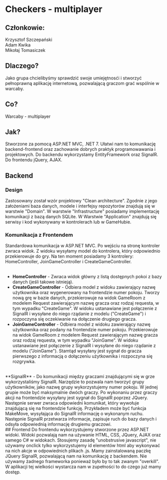 # Checkers - multiplayer
## Członkowie:
Krzysztof Szczepański <br />
Adam Kwika <br />
Mikołaj Tomasiczek <br />

## Dlaczego?
Jako grupa chcielibyśmy sprawdzić swoje umiejętnosći i stworzyć pełnoprawną aplikację internetową, pozwalającą graczom grać wspólnie w warcaby.

## Co?
Warcaby - multiplayer

## Jak?
Stworzone za pomocą ASP.NET MVC, .NET 7. Ułatwi nam to komunikację backend-frontend oraz zachowanie dobrych praktyk programowawania i projektowych. Do backendu wykorzystamy EntityFramework oraz SignalR. Do frontendu jQuery, AJAX.

## Backend
### Design
Zastosowany został wzór projektowy "Clean architecture". Zgodnie z jego założeniami baza danych, modele i interfejsy repozytorów znajdują się w warstwie "Domain". W warstwie "Infrastructure" posiadamy implementację komunikacji z bazą danych SQLite. W Warstwie "Application" znajdują się serwisy i kod wykonywany w kontrolerach lub w GameHubie.
### Komunikacja z Frontendem
Standardowa komunikacja w ASP.NET MVC. Po wejściu na stronę kontroler zwraca widok. Z widoku wysyłamy model do kontrolera, który odpowiednio przekierowuje do gry. Na ten moment posiadamy 3 kontrolery: HomeController, JoinGameController i CreateGameController.<br /><br />
- **HomeController** - Zwraca widok główny z listą dostępnych pokoi z bazy danych (jeśli takowe istnieją).<br />
- **CreateGameController** - Odbiera model z widoku zawierający nazwę użytkownika oraz wygenerowany na frontendzie numer pokoju. Tworzy nową grę w bazie danych, przekierowuje na widok GameRoom z modelem Request zawierającym nazwę gracza oraz rodzaj requesta, w tym wypadku "CreateGame". W widoku ustanawiane jest połączenie z SignalR i wysyłane do niego rządanie z modelu ("CreateGame") i rozpoczyna się oczekiwanie na dołączenie drugiego gracza.<br />
- **JoinGameController** - Odbiera model z widoku zawierający nazwę użytkownika oraz podany na frontendzie numer pokoju. Przekierowuje na widok GameRoom z modelem Request zawierającym nazwę gracza oraz rodzaj requesta, w tym wypadku "JoinGame". W widoku ustanawiane jest połączenie z SignalR i wysyłane do niego rządanie z modelu ("JoinGame"). Stamtąd wysyłany jest sygnał do gracza pierwszego z informacją o dołączeniu użytkownika i rozpoczyna się rozgrywka.<br />
<br />
**SignalR** - Do komunikacji między graczami znajdującymi się w grze wykorzystaliśmy SignalR. Narzędzie to pozwala nam tworzyć grupy użytkowników, jako nazwę grupy wykorzystujemy numer pokoju. W jednej grupie może być maksymalnie dwóch graczy. Po wykonaniu przez graczy akcji na frontendzie wysyłany jest sygnał do SignalR poprzez JQuery. Następnie serwer zwraca odpowiedni komunikat, który wywołuje znajdującą się na frontendzie funkcję. Przykładem może być funkcja MakeMove, wysyłająca do SignalR informację o wykonanym ruchu. Następnie SignalR przetwarza informacje, zapisuje ruch do bazy danych i odsyła odpowiednią informację drugiemu graczowi.<br />
## Frontend
Do frontendu wykorzystujemy stworzone przez ASP.NET widoki. Widoki pozwalają nam na używanie HTML, CSS, JQuery, AJAX oraz samego C# w widokach. Stosujemy zasadę "unobstrusive javascript", nie używamy onclick tylko wykorzystujemy id elementów html aby wykonywać na nich akcje w odpowiednich plikach .js. Mamy zainstalowaną paczkę JQuery SignalR, pozwalającą nam na komunikację z backendem. Nie używamy żadnego frameworka ponieważ było by to tak zwanym "overkill". W aplikacji tej wielkości wystarcza nam w zupełności to do czego już mamy dostęp.

